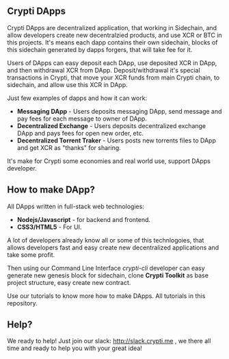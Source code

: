 ## Crypti DApps

Crypti DApps are decentralized application, that working in Sidechain, and allow developers create new decentralzied products, and use XCR or BTC in this projects.
It's means each dapp contains their own sidechain, blocks of this sidechain generated by dapps forgers, that will take fee for it.

Users of DApps can easy deposit each DApp, use deposited XCR in DApp, and then withdrawal XCR from DApp. Deposit/withdrawal it's special transactions in Crypti, that move your XCR funds from main Crypti chain,
to sidechain, and allow use this XCR in DApp.

Just few examples of dapps and how it can work:

  * **Messaging DApp** - Users deposits messaging DApp, send message and pay fees for each message to owner of DApp.
  * **Decentralized Exchange** - Users deposits decentralized exchange DApp and pays fees for open new order, etc.
  * **Decentralized Torrent Traker** - Users posts new torrents files to DApp and get XCR as "thanks" for sharing.
  
It's make for Crypti some economies and real world use, support DApps developer. 

## How to make DApp?

All DApps written in full-stack web technologies:

  * **Nodejs/Javascript** - for backend and frontend.
  * **CSS3/HTML5** - For UI.
  
A lot of developers already know all or some of this technlogoies, that allows developers fast and easy create new decentralized applications and take some profit. 

Then using our Command Line Interface *crypti-cli* developer can easy generate new genesis block for sidechain, clone **Crypti Toolkit** as base project structure, easy create new contract.

Use our tutorials to know more how to make DApps. All tutorials in this repository. 

## Help?

We ready to help! Just join our slack: http://slack.crypti.me , we there all time and ready to help you with your great idea!
